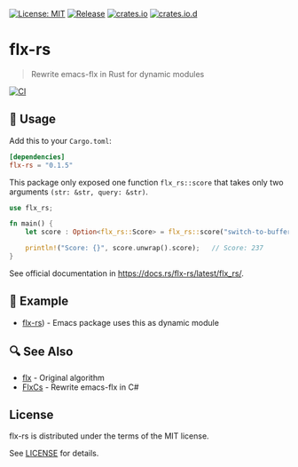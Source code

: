 [![License: MIT](https://img.shields.io/badge/License-MIT-green.svg)](https://opensource.org/licenses/MIT)
[![Release](https://img.shields.io/github/tag/jcs090218/flx-rs.svg?label=release&logo=github)](https://github.com/jcs090218/flx-rs/releases/latest)
[![crates.io](https://img.shields.io/crates/v/flx-rs.svg)](https://crates.io/crates/flx-rs)
[![crates.io.d](https://img.shields.io/crates/d/flx-rs)](https://crates.io/crates/flx-rs)

# flx-rs
> Rewrite emacs-flx in Rust for dynamic modules

[![CI](https://github.com/jcs090218/flx-rs/actions/workflows/ci.yml/badge.svg)](https://github.com/jcs090218/flx-rs/actions/workflows/ci.yml)

## 🔨 Usage

Add this to your `Cargo.toml`:

```toml
[dependencies]
flx-rs = "0.1.5"
```

This package only exposed one function `flx_rs::score` that takes only two arguments
`(str: &str, query: &str)`.

```rust
use flx_rs;

fn main() {
    let score : Option<flx_rs::Score> = flx_rs::score("switch-to-buffer", "stb");

    println!("Score: {}", score.unwrap().score);   // Score: 237
}
```

See official documentation in https://docs.rs/flx-rs/latest/flx_rs/.

## 📂 Example

- [flx-rs][]) - Emacs package uses this as dynamic module

## 🔍 See Also

- [flx][] - Original algorithm
- [FlxCs][] - Rewrite emacs-flx in C#

## License

flx-rs is distributed under the terms of the MIT license.

See [LICENSE](./LICENSE) for details.


[flx-rs]: https://github.com/jcs-elpa/flx-rs

[flx]: https://github.com/lewang/flx
[FlxCs]: https://github.com/jcs090218/FlxCs
